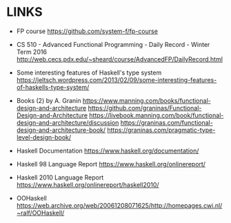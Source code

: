 # LINKS

* FP course
https://github.com/system-f/fp-course

* CS 510 - Advanced Functional Programming - Daily Record - Winter Term 2016
http://web.cecs.pdx.edu/~sheard/course/AdvancedFP/DailyRecord.html

* Some interesting features of Haskell's type system
https://jeltsch.wordpress.com/2013/02/09/some-interesting-features-of-haskells-type-system/


* Books (2) by A. Granin
https://www.manning.com/books/functional-design-and-architecture
https://github.com/graninas/Functional-Design-and-Architecture
https://livebook.manning.com/book/functional-design-and-architecture/discussion
https://graninas.com/functional-design-and-architecture-book/
https://graninas.com/pragmatic-type-level-design-book/


* Haskell Documentation
https://www.haskell.org/documentation/

* Haskell 98 Language Report
https://www.haskell.org/onlinereport/

* Haskell 2010 Language Report
https://www.haskell.org/onlinereport/haskell2010/

* OOHaskell
https://web.archive.org/web/20061208071625/http://homepages.cwi.nl/~ralf/OOHaskell/
